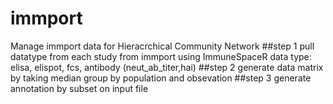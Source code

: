 # immport
Manage immport data for Hieracrchical Community Network
##step 1 
pull datatype from each study from immport using ImmuneSpaceR
data type: elisa, elispot, fcs, antibody (neut_ab_titer,hai)
##step 2 
generate data matrix by taking median group by population and obsevation 
##step 3 
generate annotation by subset on input file 

